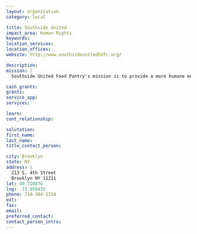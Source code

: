 ```yaml
---
layout: organization
category: local

title: Southside United
impact_area: Human Rights
keywords: 
location_services: 
location_offices: 
website: http://www.southsideunitedhdfc.org/

description: 
mission: |
  Southside United Food Pantry's mission is to provide a more humane environment for the residents of the Williamsburg community in Brooklyn.

cash_grants: 
grants: 
service_opp: 
services: 

learn: 
cont_relationship: 

salutation: 
first_name: 
last_name: 
title_contact_person: 

city: Brooklyn
state: NY
address: |
  213 S. 4th Street     
  Brooklyn NY 11211
lat: 40.710876
lng: -73.959435
phone: 718-384-2314
ext: 
fax: 
email: 
preferred_contact: 
contact_person_intro: 
---
```


